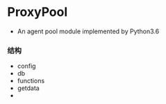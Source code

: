# ProxyPool
- An agent pool module implemented by Python3.6
### 结构
- config
- db
- functions
- getdata
- 